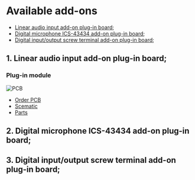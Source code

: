 # Available add-ons

-   <a href=#1>Linear audio input add-on plug-in board</a>;
-   <a href=#2>Digital microphone ICS-43434 add-on plug-in board</a>;
-   <a href=#3>Digital input/output screw terminal add-on plug-in board</a>;

## <p id=1>1. Linear audio input add-on plug-in board;
### Plug-in module
![PCB](https://github.com/srg74/WLED-wemos-shield/blob/master/resources/Add-ons/linear_input/Linear_input_add-on.jpg)

-   <a href=https://www.pcbway.com/project/shareproject/Audio_input_for_shield_v1_5.html>Order PCB</a>
-   <a href=https://github.com/srg74/WLED-wemos-shield/blob/master/resources/Add-ons/linear_input/Sound_reactive_add-on.pdf>Scematic</a>
-   <a href=https://github.com/srg74/WLED-wemos-shield/blob/master/resources/Add-ons/linear_input/BOM.pdf>Parts</a>

## 2. Digital microphone ICS-43434 add-on plug-in board;
<p id=2>

## 3. Digital input/output screw terminal add-on plug-in board;
<p id=3>
